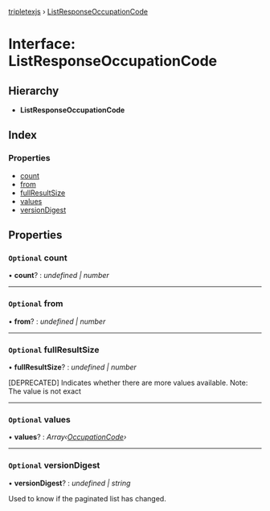 [tripletexjs](../README.md) › [ListResponseOccupationCode](listresponseoccupationcode.md)

# Interface: ListResponseOccupationCode

## Hierarchy

* **ListResponseOccupationCode**

## Index

### Properties

* [count](listresponseoccupationcode.md#optional-count)
* [from](listresponseoccupationcode.md#optional-from)
* [fullResultSize](listresponseoccupationcode.md#optional-fullresultsize)
* [values](listresponseoccupationcode.md#optional-values)
* [versionDigest](listresponseoccupationcode.md#optional-versiondigest)

## Properties

### `Optional` count

• **count**? : *undefined | number*

___

### `Optional` from

• **from**? : *undefined | number*

___

### `Optional` fullResultSize

• **fullResultSize**? : *undefined | number*

[DEPRECATED] Indicates whether there are more values available. Note: The value is not exact

___

### `Optional` values

• **values**? : *Array‹[OccupationCode](occupationcode.md)›*

___

### `Optional` versionDigest

• **versionDigest**? : *undefined | string*

Used to know if the paginated list has changed.
